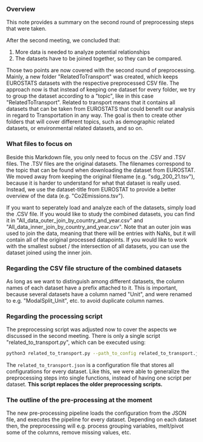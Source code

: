 ### Overview

This note provides a summary on the second round of preprocessing steps that were taken. 

After the second meeting, we concluded that: 
1. More data is needed to analyze potential relationships
2. The datasets have to be joined together, so they can be compared. 

Those two points are now covered with the second round of preprocessing. Mainly, a new folder "RelatedToTransport" was created, which keeps EUROSTATS datasets with the respective preprocessed CSV file. The approach now is that instead of keeping one dataset for every folder, we try to group the dataset according to a "topic", like in this case "RelatedToTransport". Related to transport means that it contains all datasets that can be taken from EUROSTATS that could benefit our analysis in regard to Transportation in any way. The goal is then to create other folders that will cover different topics, such as demographic related datasets, or environmental related datasets, and so on. 

### What files to focus on

Beside this Markdown file, you only need to focus on the .CSV and .TSV files. The .TSV files are the original datasets. The filenames correspond to the topic that can be found when downloading the dataset from EUROSTAT. We moved away from keeping the original filename (e.g. "sdg_200_21.tsv"), because it is harder to understand for what that dataset is really used. Instead, we use the dataset-title from EUROSTAT to provide a better overview of the data (e.g. "Co2Emissions.tsv").

If you want to seperately load and analyze each of the datasets, simply load the .CSV file. If you would like to study the combined datasets, you can find it in "All_data_outer_join_by_country_and_year.csv" and "All_data_inner_join_by_country_and_year.csv". Note that an outer join was used to join the data, meaning that there will be entries with NaNs, but it will contain all of the original processed datapoints. If you would like to work with the smallest subset / the intersection of all datasets, you can use the dataset joined using the inner join. 

### Regarding the CSV file structure of the combined datasets

As long as we want to distinguish among different datasets, the column names of each dataset have a prefix attached to it. This is important, because several datasets have a column named "Unit", and were renamed to e.g. "ModalSplit_Unit", etc. to avoid duplicate column names. 

### Regarding the processing script

The preprocessing script was adjusted now to cover the aspects we discussed in the second meeting. There is only a single script "related_to_transport.py", which can be executed using:

```bash
python3 related_to_transport.py --path_to_config related_to_transport.json
```

The ```related_to_transport.json``` is a configuration file that stores all configurations for every dataset. Like this, we were able to generalize the preprocessing steps into single functions, instead of having one script per dataset. **This script replaces the older preprocessing scripts.**

### The outline of the pre-processing at the moment

The new pre-processing pipeline loads the configuration from the JSON file, and executes the pipeline for every dataset. Depending on each dataset then, the preprocessing will e.g. process grouping variables, melt/pivot some of the columns, remove missing values, etc. 

 

